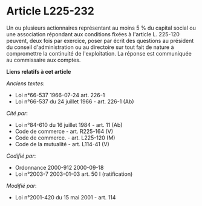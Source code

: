 # Article L225-232

Un ou plusieurs actionnaires représentant au moins 5 % du capital social ou une association répondant aux conditions fixées à
l'article L. 225-120 peuvent, deux fois par exercice, poser par écrit des questions au président du conseil d'administration
ou au directoire sur tout fait de nature à compromettre la continuité de l'exploitation. La réponse est communiquée au
commissaire aux comptes.

**Liens relatifs à cet article**

_Anciens textes_:

  - Loi n°66-537 1966-07-24 art. 226-1
  - Loi n°66-537 du 24 juillet 1966 - art. 226-1 (Ab)

_Cité par_:

  - Loi n°84-610 du 16 juillet 1984 - art. 11 (Ab)
  - Code de commerce - art. R225-164 (V)
  - Code de commerce. - art. L225-120 (M)
  - Code de la mutualité - art. L114-41 (V)

_Codifié par_:

  - Ordonnance 2000-912 2000-09-18
  - Loi n°2003-7 2003-01-03 art. 50 I (ratification)

_Modifié par_:

  - Loi n°2001-420 du 15 mai 2001 - art. 114
